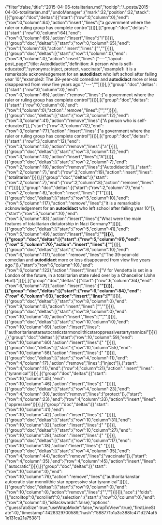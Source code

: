 {"filter":false,"title":"2015-04-06-totalitarian.md","tooltip":"/_posts/2015-04-06-totalitarian.md","undoManager":{"mark":32,"position":32,"stack":[[{"group":"doc","deltas":[{"start":{"row":0,"column":0},"end":{"row":0,"column":64},"action":"insert","lines":["a government where the ruler or ruling group has complete contro"]}]}],[{"group":"doc","deltas":[{"start":{"row":0,"column":64},"end":{"row":0,"column":65},"action":"insert","lines":["l"]}]}],[{"group":"doc","deltas":[{"start":{"row":0,"column":65},"end":{"row":1,"column":0},"action":"insert","lines":["",""]}]}],[{"group":"doc","deltas":[{"start":{"row":1,"column":0},"end":{"row":9,"column":0},"action":"insert","lines":["---","layout: post_page","title: Autodidactic","definition: A person who is self-educated","synonyms:  inject, protect, vaccinate","example1: It is a remarkable acknowledgement for an <strong>autodidact</strong> who left school after failing year 10","example2: The 39-year-old comedian and <strong>autodidact</strong> more or less disappeared from view five years ago.","---",""]}]}],[{"group":"doc","deltas":[{"start":{"row":0,"column":0},"end":{"row":0,"column":65},"action":"remove","lines":["a government where the ruler or ruling group has complete control"]}]}],[{"group":"doc","deltas":[{"start":{"row":0,"column":0},"end":{"row":1,"column":0},"action":"remove","lines":["",""]}]}],[{"group":"doc","deltas":[{"start":{"row":3,"column":12},"end":{"row":3,"column":41},"action":"remove","lines":["A person who is self-educated"]},{"start":{"row":3,"column":12},"end":{"row":3,"column":77},"action":"insert","lines":["a government where the ruler or ruling group has complete control"]}]}],[{"group":"doc","deltas":[{"start":{"row":3,"column":12},"end":{"row":3,"column":13},"action":"remove","lines":["a"]}]}],[{"group":"doc","deltas":[{"start":{"row":3,"column":12},"end":{"row":3,"column":13},"action":"insert","lines":["A"]}]}],[{"group":"doc","deltas":[{"start":{"row":2,"column":7},"end":{"row":2,"column":19},"action":"remove","lines":["Autodidactic"]},{"start":{"row":2,"column":7},"end":{"row":2,"column":19},"action":"insert","lines":["totalitarian"]}]}],[{"group":"doc","deltas":[{"start":{"row":2,"column":7},"end":{"row":2,"column":8},"action":"remove","lines":["t"]}]}],[{"group":"doc","deltas":[{"start":{"row":2,"column":7},"end":{"row":2,"column":8},"action":"insert","lines":["T"]}]}],[{"group":"doc","deltas":[{"start":{"row":5,"column":10},"end":{"row":5,"column":117},"action":"remove","lines":["It is a remarkable acknowledgement for an <strong>autodidact</strong> who left school after failing year 10"]},{"start":{"row":5,"column":10},"end":{"row":5,"column":83},"action":"insert","lines":["What were the main features of totalitarian dictatorship in Nazi Germany?"]}]}],[{"group":"doc","deltas":[{"start":{"row":5,"column":41},"end":{"row":5,"column":49},"action":"insert","lines":["<strong>"]}]}],[{"group":"doc","deltas":[{"start":{"row":5,"column":61},"end":{"row":5,"column":70},"action":"insert","lines":["</strong>"]}]}],[{"group":"doc","deltas":[{"start":{"row":6,"column":10},"end":{"row":6,"column":117},"action":"remove","lines":["The 39-year-old comedian and <strong>autodidact</strong> more or less disappeared from view five years ago."]},{"start":{"row":6,"column":10},"end":{"row":6,"column":122},"action":"insert","lines":["V for Vendetta is set in a London of the future, in a totalitarian state ruled over by a Chancellor (John Hurt)."]}]}],[{"group":"doc","deltas":[{"start":{"row":6,"column":64},"end":{"row":6,"column":72},"action":"insert","lines":["<strong>"]}]}],[{"group":"doc","deltas":[{"start":{"row":6,"column":84},"end":{"row":6,"column":93},"action":"insert","lines":["</strong>"]}]}],[{"group":"doc","deltas":[{"start":{"row":8,"column":0},"end":{"row":9,"column":0},"action":"insert","lines":["",""]}]}],[{"group":"doc","deltas":[{"start":{"row":9,"column":0},"end":{"row":10,"column":0},"action":"insert","lines":["",""]}]}],[{"group":"doc","deltas":[{"start":{"row":10,"column":0},"end":{"row":10,"column":69},"action":"insert","lines":["authoritarianstarautocraticstarmonolithicstaroppressivestartyrannical"]}]}],[{"group":"doc","deltas":[{"start":{"row":10,"column":59},"end":{"row":10,"column":60},"action":"insert","lines":[" "]}]}],[{"group":"doc","deltas":[{"start":{"row":10,"column":55},"end":{"row":10,"column":56},"action":"insert","lines":[" "]}]}],[{"group":"doc","deltas":[{"start":{"row":4,"column":11},"end":{"row":4,"column":17},"action":"remove","lines":["inject"]},{"start":{"row":4,"column":11},"end":{"row":4,"column":21},"action":"insert","lines":["tyrannical"]}]}],[{"group":"doc","deltas":[{"start":{"row":10,"column":45},"end":{"row":10,"column":46},"action":"insert","lines":[" "]}]}],[{"group":"doc","deltas":[{"start":{"row":4,"column":23},"end":{"row":4,"column":30},"action":"remove","lines":["protect"]},{"start":{"row":4,"column":23},"end":{"row":4,"column":33},"action":"insert","lines":["oppressive"]}]}],[{"group":"doc","deltas":[{"start":{"row":10,"column":41},"end":{"row":10,"column":42},"action":"insert","lines":[" "]}]}],[{"group":"doc","deltas":[{"start":{"row":10,"column":31},"end":{"row":10,"column":32},"action":"insert","lines":[" "]}]}],[{"group":"doc","deltas":[{"start":{"row":10,"column":27},"end":{"row":10,"column":28},"action":"insert","lines":[" "]}]}],[{"group":"doc","deltas":[{"start":{"row":10,"column":17},"end":{"row":10,"column":18},"action":"insert","lines":[" "]}]}],[{"group":"doc","deltas":[{"start":{"row":4,"column":35},"end":{"row":4,"column":44},"action":"remove","lines":["vaccinate"]},{"start":{"row":4,"column":35},"end":{"row":4,"column":45},"action":"insert","lines":["autocratic"]}]}],[{"group":"doc","deltas":[{"start":{"row":10,"column":0},"end":{"row":10,"column":76},"action":"remove","lines":["authoritarianstar autocratic star monolithic star oppressive star tyrannical"]}]}],[{"group":"doc","deltas":[{"start":{"row":9,"column":0},"end":{"row":10,"column":0},"action":"remove","lines":["",""]}]}]]},"ace":{"folds":[],"scrolltop":0,"scrollleft":0,"selection":{"start":{"row":0,"column":0},"end":{"row":9,"column":0},"isBackwards":false},"options":{"guessTabSize":true,"useWrapMode":false,"wrapToView":true},"firstLineState":0},"timestamp":1428329700589,"hash":"588771b1a3c388fc471d274af51e131ca21a7538"}